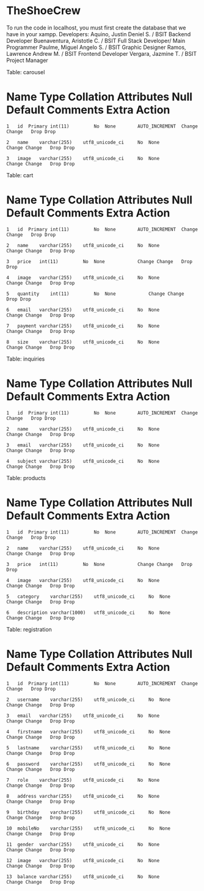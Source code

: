 # TheShoeCrew
To run the code in localhost, you must first create the database that we have in your xampp. 
Developers: 
Aquino, Justin Deniel S. / BSIT Backend Developer
Buenaventura, Aristotle C. / BSIT Full Stack Developer/ Main Programmer
Paulme, Miguel Angelo S. / BSIT Graphic Designer
Ramos, Lawrence Andrew M. / BSIT Frontend Developer
Vergara, Jazmine T. / BSIT Project Manager



Table: carousel
#	Name	Type	Collation	Attributes	Null	Default	Comments	Extra	Action
	1	id  Primary	int(11)			No	None		AUTO_INCREMENT	Change Change	Drop Drop	

	2	name	varchar(255)	utf8_unicode_ci		No	None			Change Change	Drop Drop	

	3	image	varchar(255)	utf8_unicode_ci		No	None			Change Change	Drop Drop	

Table: cart
#	Name	Type	Collation	Attributes	Null	Default	Comments	Extra	Action
	1	id  Primary	int(11)			No	None		AUTO_INCREMENT	Change Change	Drop Drop	

	2	name	varchar(255)	utf8_unicode_ci		No	None			Change Change	Drop Drop	

	3	price	int(11)			No	None			Change Change	Drop Drop	

	4	image	varchar(255)	utf8_unicode_ci		No	None			Change Change	Drop Drop	

	5	quantity	int(11)			No	None			Change Change	Drop Drop	

	6	email	varchar(255)	utf8_unicode_ci		No	None			Change Change	Drop Drop	

	7	payment	varchar(255)	utf8_unicode_ci		No	None			Change Change	Drop Drop	

	8	size	varchar(255)	utf8_unicode_ci		No	None			Change Change	Drop Drop	

Table: inquiries
#	Name	Type	Collation	Attributes	Null	Default	Comments	Extra	Action
	1	id  Primary	int(11)			No	None		AUTO_INCREMENT	Change Change	Drop Drop	

	2	name	varchar(255)	utf8_unicode_ci		No	None			Change Change	Drop Drop	

	3	email	varchar(255)	utf8_unicode_ci		No	None			Change Change	Drop Drop	

	4	subject	varchar(255)	utf8_unicode_ci		No	None			Change Change	Drop Drop	

Table: products
#	Name	Type	Collation	Attributes	Null	Default	Comments	Extra	Action
	1	id  Primary	int(11)			No	None		AUTO_INCREMENT	Change Change	Drop Drop	

	2	name	varchar(255)	utf8_unicode_ci		No	None			Change Change	Drop Drop	

	3	price	int(11)			No	None			Change Change	Drop Drop	

	4	image	varchar(255)	utf8_unicode_ci		No	None			Change Change	Drop Drop	

	5	category	varchar(255)	utf8_unicode_ci		No	None			Change Change	Drop Drop	

	6	description	varchar(1000)	utf8_unicode_ci		No	None			Change Change	Drop Drop	


Table: registration

#	Name	Type	Collation	Attributes	Null	Default	Comments	Extra	Action
	1	id  Primary	int(11)			No	None		AUTO_INCREMENT	Change Change	Drop Drop	

	2	username	varchar(255)	utf8_unicode_ci		No	None			Change Change	Drop Drop	

	3	email	varchar(255)	utf8_unicode_ci		No	None			Change Change	Drop Drop	

	4	firstname	varchar(255)	utf8_unicode_ci		No	None			Change Change	Drop Drop	

	5	lastname	varchar(255)	utf8_unicode_ci		No	None			Change Change	Drop Drop	

	6	password	varchar(255)	utf8_unicode_ci		No	None			Change Change	Drop Drop	

	7	role	varchar(255)	utf8_unicode_ci		No	None			Change Change	Drop Drop	

	8	address	varchar(255)	utf8_unicode_ci		No	None			Change Change	Drop Drop	

	9	birthday	varchar(255)	utf8_unicode_ci		No	None			Change Change	Drop Drop	

	10	mobileNo	varchar(255)	utf8_unicode_ci		No	None			Change Change	Drop Drop	

	11	gender	varchar(255)	utf8_unicode_ci		No	None			Change Change	Drop Drop	

	12	image	varchar(255)	utf8_unicode_ci		No	None			Change Change	Drop Drop	

	13	balance	varchar(255)	utf8_unicode_ci		No	None			Change Change	Drop Drop	




